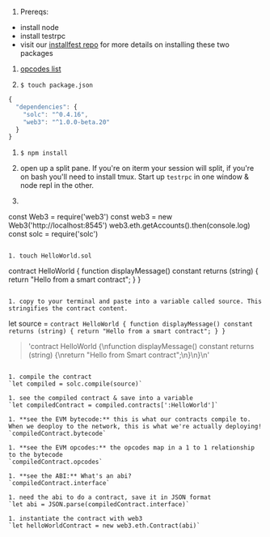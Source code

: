 
1. Prereqs:
  - install node
  - install testrpc
  - visit our [installfest repo](#) for more details on installing these two packages

1. [opcodes list](https://ethereum.stackexchange.com/questions/119/what-opcodes-are-available-for-the-ethereum-evm)

1. `$ touch package.json`
```js
{
  "dependencies": {
    "solc": "^0.4.16",
    "web3": "^1.0.0-beta.20"
  }
}
```

1. `$ npm install`

1. open up a split pane. If you're on iterm your session will split, if you're on bash you'll need to install tmux. Start up `testrpc` in one window & node repl in the other.

1. ```
const Web3 = require('web3')
const web3 = new Web3('http://localhost:8545')
web3.eth.getAccounts().then(console.log)
const solc = require('solc')
```

1. touch HelloWorld.sol
```
contract HelloWorld {
  function displayMessage() constant returns (string) {
    return "Hello from a smart contract";
  }
}
```

1. copy to your terminal and paste into a variable called source. This stringifies the contract content.
```
let source = `contract HelloWorld {
  function displayMessage() constant returns (string) {
    return "Hello from a smart contract";
  }
}`
> 'contract HelloWorld {\nfunction displayMessage() constant returns (string) {\nreturn "Hello from Smart contract";\n}\n}\n'
```

1. compile the contract
`let compiled = solc.compile(source)`

1. see the compiled contract & save into a variable
`let compiledContract = compiled.contracts[':HelloWorld']`

1. **see the EVM bytecode:** this is what our contracts compile to. When we deoploy to the network, this is what we're actually deploying!
`compiledContract.bytecode`

1. **see the EVM opcodes:** the opcodes map in a 1 to 1 relationship to the bytecode
`compiledContract.opcodes`

1. **see the ABI:** What's an abi?
`compiledContract.interface`

1. need the abi to do a contract, save it in JSON format
`let abi = JSON.parse(compiledContract.interface)`

1. instantiate the contract with web3
`let helloWorldContract = new web3.eth.Contract(abi)`
